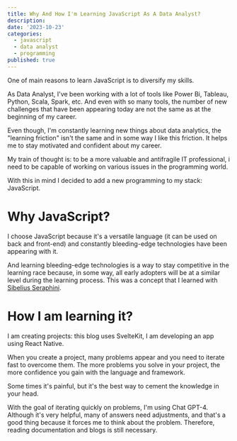 ```yaml
---
title: Why And How I'm Learning JavaScript As A Data Analyst?
description:
date: '2023-10-23'
categories:
  - javascript
  - data analyst
  - programming
published: true
---
```


One of main reasons to learn JavaScript is to diversify my skills.

As Data Analyst, I've been working with a lot of tools like Power Bi, Tableau, Python, Scala, Spark, etc. And even with so many tools, the number of new challenges that have been appearing today are not the same as at the beginning of my career.

Even though, I'm constantly learning new things about data analytics, the "learning friction" isn't the same and in some way I like this friction. It helps me to stay motivated and confident about my career.

My train of thought is: to be a more valuable and antifragile IT professional, i need to be capable of working on various issues in the programming world.

With this in mind I decided to add a new programming to my stack: JavaScript.

# Why JavaScript?

I choose JavaScript because it's a versatile language (it can be used on back and front-end) and constantly bleeding-edge technologies have been appearing with it.

And learning bleeding-edge technologies is a way to stay competitive in the learning race because, in some way, all early adopters will be at a similar level during the learning process. This was a concept that I learned with [Sibelius Seraphini](https://twitter.com/sseraphini).

# How I am learning it?

I am creating projects: this blog uses SvelteKit, I am developing an app using React Native.

When you create a project, many problems appear and you need to iterate fast to overcome them. The more problems you solve in your project, the more confidence you gain with the language and framework.

Some times it's painful, but it's the best way to cement the knowledge in your head.

With the goal of iterating quickly on problems, I'm using Chat GPT-4. Although it's very helpful, many of answers need adjustments, and that's a good thing because it forces me to think about the problem. Therefore, reading documentation and blogs is still necessary.
